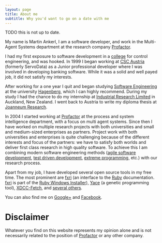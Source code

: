 ```yaml
---
layout: page
title: About me
subtitle: Why you'd want to go on a date with me
---
```

TODO this is not up to date.

My name is Martin Ankerl, I am a software developer, and work in the Multi-Agent Systems department at the research company [Profactor](http://www.profactor.at).

I had my first exposure to software development in a [college](http://www.htl-hl.ac.at/) for control engineering, and was hooked. In 1999 I began working at [CSC Austria](http://at.country.csc.com/de/) (formerly ServoData) as a Junior professional developer where I was involved in developing banking software. While it was a solid and well payed job, it did not satisfy my interests.

After working for a one year I quit and began studying [Software Engineering](http://webbler.fhs-hagenberg.ac.at/webbler.exe?database=SEP.MDB&getpagename=index) at the university [Hagenberg](http://www.fh-hagenberg.at/), which I can highly recommend. During my study I had the chance to do my internship at [Industrial Research Limited](http://www.irl.cri.nz/) in Auckland, New Zealand. I went back to Austria to write my diploma thesis at [Joanneum Research](http://www.joanneum.at/de/index.php).

In 2004 I started working at [Profactor](http://www.profactor.at) at the process and system intelligence department, with a focus on multi agent systems. Since then I have worked on multiple research projects with both universities and small and medium-sized enterprises as partners. Project work with both universities and enterprises is quite challenging because of the different interests and focus of the partners: we have to satisfy both worlds and deliver first class research in high quality software. To achieve this I am combining modern software engineering methods ([agile software development](http://en.wikipedia.org/wiki/Agile_software_development), [test driven development](http://www.agiledata.org/essays/tdd.html), [extreme programming](http://www.extremeprogramming.org/), etc.) with our research process.

Apart from my job, I have developed several open source tools in my free time. The most prominent are [fxri](http://rubyforge.org/projects/fxri/) (an interface to the [Ruby](http://www.ruby-lang.org/en/) documentation. [fxri](http://rubyforge.org/projects/fxri/) is part of the [Ruby Windows Installer](http://rubyinstaller.rubyforge.org/wiki/wiki.pl)), [Yace](http://corewar.co.uk/ankerl/yace.htm) (a genetic programming tool), [XDCC-Fetch](http://xdccfetch.sourceforge.net/), and [several others](http://raa.ruby-lang.org/owner.rhtml?id=1550).

You can also find me on [Google+](https://plus.google.com/101871575253544122749?rel=author) and [Facebook](https://www.facebook.com/martin.ankerl).

# Disclaimer

Whatever you find on this website represents my opinion alone and is not necessarily related to the position of [Profactor](http://www.profactor.at) or any other company.
